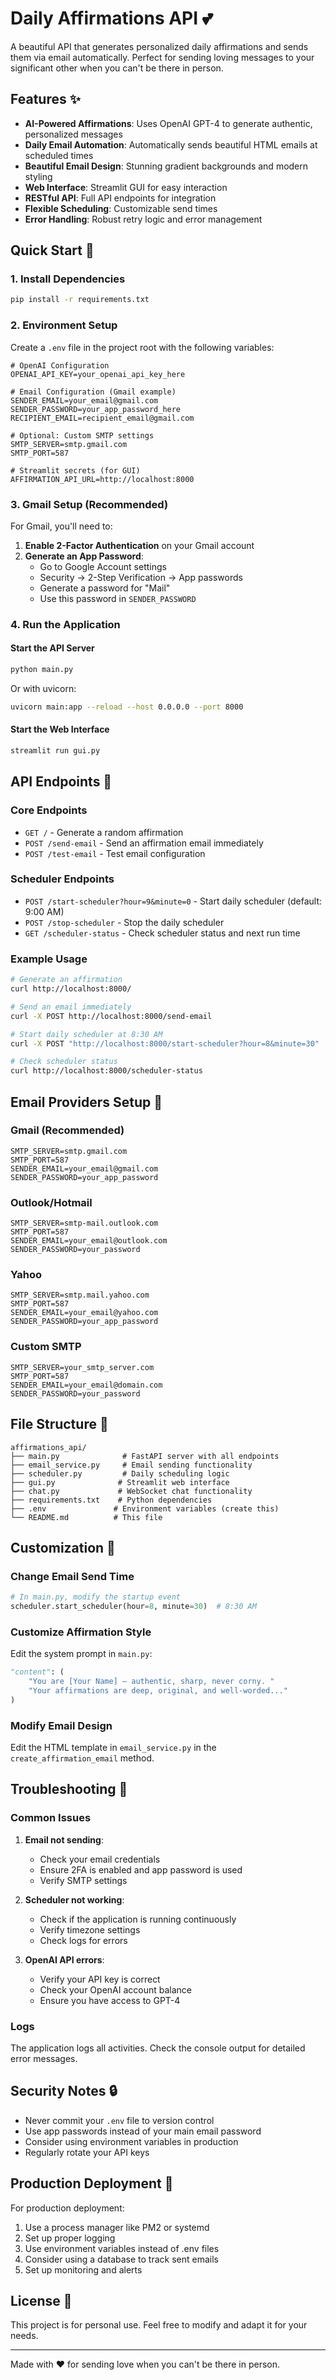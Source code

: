 # Daily Affirmations API 💕

A beautiful API that generates personalized daily affirmations and sends them via email automatically. Perfect for sending loving messages to your significant other when you can't be there in person.

## Features ✨

- **AI-Powered Affirmations**: Uses OpenAI GPT-4 to generate authentic, personalized messages
- **Daily Email Automation**: Automatically sends beautiful HTML emails at scheduled times
- **Beautiful Email Design**: Stunning gradient backgrounds and modern styling
- **Web Interface**: Streamlit GUI for easy interaction
- **RESTful API**: Full API endpoints for integration
- **Flexible Scheduling**: Customizable send times
- **Error Handling**: Robust retry logic and error management

## Quick Start 🚀

### 1. Install Dependencies

```bash
pip install -r requirements.txt
```

### 2. Environment Setup

Create a `.env` file in the project root with the following variables:

```env
# OpenAI Configuration
OPENAI_API_KEY=your_openai_api_key_here

# Email Configuration (Gmail example)
SENDER_EMAIL=your_email@gmail.com
SENDER_PASSWORD=your_app_password_here
RECIPIENT_EMAIL=recipient_email@gmail.com

# Optional: Custom SMTP settings
SMTP_SERVER=smtp.gmail.com
SMTP_PORT=587

# Streamlit secrets (for GUI)
AFFIRMATION_API_URL=http://localhost:8000
```

### 3. Gmail Setup (Recommended)

For Gmail, you'll need to:

1. **Enable 2-Factor Authentication** on your Gmail account
2. **Generate an App Password**:
   - Go to Google Account settings
   - Security → 2-Step Verification → App passwords
   - Generate a password for "Mail"
   - Use this password in `SENDER_PASSWORD`

### 4. Run the Application

#### Start the API Server
```bash
python main.py
```
Or with uvicorn:
```bash
uvicorn main:app --reload --host 0.0.0.0 --port 8000
```

#### Start the Web Interface
```bash
streamlit run gui.py
```

## API Endpoints 📡

### Core Endpoints

- `GET /` - Generate a random affirmation
- `POST /send-email` - Send an affirmation email immediately
- `POST /test-email` - Test email configuration

### Scheduler Endpoints

- `POST /start-scheduler?hour=9&minute=0` - Start daily scheduler (default: 9:00 AM)
- `POST /stop-scheduler` - Stop the daily scheduler
- `GET /scheduler-status` - Check scheduler status and next run time

### Example Usage

```bash
# Generate an affirmation
curl http://localhost:8000/

# Send an email immediately
curl -X POST http://localhost:8000/send-email

# Start daily scheduler at 8:30 AM
curl -X POST "http://localhost:8000/start-scheduler?hour=8&minute=30"

# Check scheduler status
curl http://localhost:8000/scheduler-status
```

## Email Providers Setup 📧

### Gmail (Recommended)
```env
SMTP_SERVER=smtp.gmail.com
SMTP_PORT=587
SENDER_EMAIL=your_email@gmail.com
SENDER_PASSWORD=your_app_password
```

### Outlook/Hotmail
```env
SMTP_SERVER=smtp-mail.outlook.com
SMTP_PORT=587
SENDER_EMAIL=your_email@outlook.com
SENDER_PASSWORD=your_password
```

### Yahoo
```env
SMTP_SERVER=smtp.mail.yahoo.com
SMTP_PORT=587
SENDER_EMAIL=your_email@yahoo.com
SENDER_PASSWORD=your_app_password
```

### Custom SMTP
```env
SMTP_SERVER=your_smtp_server.com
SMTP_PORT=587
SENDER_EMAIL=your_email@domain.com
SENDER_PASSWORD=your_password
```

## File Structure 📁

```
affirmations_api/
├── main.py              # FastAPI server with all endpoints
├── email_service.py     # Email sending functionality
├── scheduler.py         # Daily scheduling logic
├── gui.py              # Streamlit web interface
├── chat.py             # WebSocket chat functionality
├── requirements.txt    # Python dependencies
├── .env               # Environment variables (create this)
└── README.md          # This file
```

## Customization 🎨

### Change Email Send Time
```python
# In main.py, modify the startup event
scheduler.start_scheduler(hour=8, minute=30)  # 8:30 AM
```

### Customize Affirmation Style
Edit the system prompt in `main.py`:
```python
"content": (
    "You are [Your Name] — authentic, sharp, never corny. "
    "Your affirmations are deep, original, and well-worded..."
)
```

### Modify Email Design
Edit the HTML template in `email_service.py` in the `create_affirmation_email` method.

## Troubleshooting 🔧

### Common Issues

1. **Email not sending**:
   - Check your email credentials
   - Ensure 2FA is enabled and app password is used
   - Verify SMTP settings

2. **Scheduler not working**:
   - Check if the application is running continuously
   - Verify timezone settings
   - Check logs for errors

3. **OpenAI API errors**:
   - Verify your API key is correct
   - Check your OpenAI account balance
   - Ensure you have access to GPT-4

### Logs
The application logs all activities. Check the console output for detailed error messages.

## Security Notes 🔒

- Never commit your `.env` file to version control
- Use app passwords instead of your main email password
- Consider using environment variables in production
- Regularly rotate your API keys

## Production Deployment 🚀

For production deployment:

1. Use a process manager like PM2 or systemd
2. Set up proper logging
3. Use environment variables instead of .env files
4. Consider using a database to track sent emails
5. Set up monitoring and alerts

## License 📄

This project is for personal use. Feel free to modify and adapt it for your needs.

---

Made with ❤️ for sending love when you can't be there in person.
